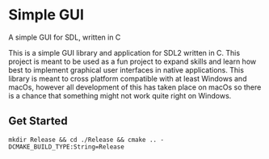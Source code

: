 # Simple GUI

A simple GUI for SDL, written in C

This is a simple GUI library and application for SDL2 written in C. This project is meant to be used as a fun
project to expand skills and learn how best to implement graphical user interfaces in native applications. This library
is meant to cross platform compatible with at least Windows and macOs, however all development of this has taken place
on macOs so there is a chance that something might not work quite right on Windows.

## Get Started

```shell
mkdir Release && cd ./Release && cmake .. -DCMAKE_BUILD_TYPE:String=Release
```

